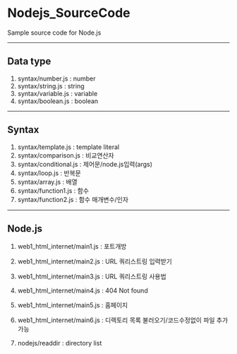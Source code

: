 # Nodejs_SourceCode
Sample source code for Node.js

---

## Data type
1) syntax/number.js : number
2) syntax/string.js : string
3) syntax/variable.js : variable
4) syntax/boolean.js : boolean

---

## Syntax
1) syntax/template.js : template literal
2) syntax/comparison.js : 비교연산자
3) syntax/conditional.js : 제어문/node.js입력(args)
4) syntax/loop.js : 반복문
5) syntax/array.js : 배열
6) syntax/function1.js : 함수
7) syntax/function2.js : 함수 매개변수/인자

---

## Node.js
1) web1_html_internet/main1.js : <Sample> 포트개방
2) web1_html_internet/main2.js : <Sample> URL 쿼리스트링 입력받기
3) web1_html_internet/main3.js : <Sample> URL 쿼리스트링 사용법
4) web1_html_internet/main4.js : <Sample> 404 Not found 
5) web1_html_internet/main5.js : <Sample> 홈페이지
6) web1_html_internet/main6.js : <Sample> 디렉토리 목록 불러오기/코드수정없이 파일 추가 가능 

7) nodejs/readdir : directory list
